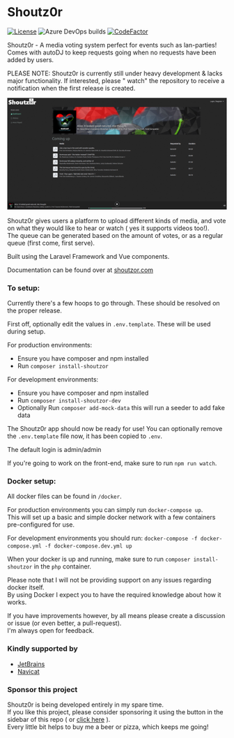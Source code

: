 # Shoutz0r

[![License](https://img.shields.io/github/license/xorinzor/shoutz0r.svg?style=flat)](https://www.gnu.org/licenses/gpl-3.0.en.html)
![Azure DevOps builds](https://img.shields.io/azure-devops/build/xorinzor/a25fbc4c-12ac-4473-beb7-219329581d73/4)
[![CodeFactor](https://www.codefactor.io/repository/github/xorinzor/shoutz0r-app/badge/master)](https://www.codefactor.io/repository/github/xorinzor/shoutz0r-app/overview/master)

Shoutz0r - A media voting system perfect for events such as lan-parties!\
Comes with autoDJ to keep requests going when no requests have been added by users.

PLEASE NOTE: Shoutz0r is currently still under heavy development & lacks major functionality. If interested, please "
watch" the repository to receive a notification when the first release is created.

![Preview Image](./screenshot.png)

Shoutz0r gives users a platform to upload different kinds of media, and vote on what they would like to hear or watch (
yes it supports videos too!).\
The queue can be generated based on the amount of votes, or as a regular queue (first come, first serve).

Built using the Laravel Framework and Vue components.

Documentation can be found over at [shoutzor.com](https://www.shoutzor.com)

### To setup:

Currently there's a few hoops to go through. These should be resolved on the proper release.

First off, optionally edit the values in `.env.template`. These will be used during setup.

For production environments:

- Ensure you have composer and npm installed
- Run `composer install-shoutzor`

For development environments:

- Ensure you have composer and npm installed
- Run `composer install-shoutzor-dev`
- Optionally Run `composer add-mock-data` this will run a seeder to add fake data

The Shoutz0r app should now be ready for use! You can optionally remove the `.env.template` file now, it has been copied
to `.env`.

The default login is admin/admin

If you're going to work on the front-end, make sure to run `npm run watch`.

### Docker setup:

All docker files can be found in `/docker`.

For production environments you can simply run `docker-compose up`. \
This will set up a basic and simple docker network with a few containers pre-configured for use.

For development environments you should run: `docker-compose -f docker-compose.yml -f docker-compose.dev.yml up`

When your docker is up and running, make sure to run `composer install-shoutzor` in the `php` container.

Please note that I will not be providing support on any issues regarding docker itself.\
By using Docker I expect you to have the required knowledge about how it works.

If you have improvements however, by all means please create a discussion or issue (or even better, a pull-request).\
I'm always open for feedback.

### Kindly supported by

* [JetBrains](https://www.jetbrains.com/?from=Shoutz0r)
* [Navicat](https://www.navicat.com/)

### Sponsor this project

Shoutz0r is being developed entirely in my spare time. \
If you like this project, please consider sponsoring it using the button in the sidebar of this repo (
or [click here](https://github.com/sponsors/xorinzor) ).\
Every little bit helps to buy me a beer or pizza, which keeps me going!

